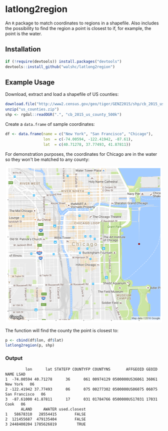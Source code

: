 # latlong2region
An `R` package to match coordinates to regions in a shapefile. Also includes
the possibility to find the region a point is closest to if, for example, the
point is the water.

## Installation

```r
if (!require(devtools)) install.packages("devtools")
devtools::install_github("walshc/latlong2region")
```

## Example Usage
Download, extract and load a shapefile of US counties:
```r
download.file("http://www2.census.gov/geo/tiger/GENZ2015/shp/cb_2015_us_county_500k.zip", "us_counties.zip")
unzip("us_counties.zip")
shp <- rgdal::readOGR(".", "cb_2015_us_county_500k")
```
Create a `data.frame` of sample coordinates:
```r
df <- data.frame(name = c("New York", "San Francisco", "Chicago"),
                 lon  = c(-74.00594, -122.41942, -87.61),
                 lat  = c(40.71278, 37.77493, 41.87811))
```
For demonstration purposes, the coordinates for Chicago are in the water so they won't be matched to any county:


<div align="center">
<img src="https://github.com/walshc/latlong2region/blob/master/images/chicago.png?raw=true" width="500">
</div>

The function will find the county the point is closest to:

```r
p <- cbind(df$lon, df$lat)
latlong2region(p, shp)
```

### Output
```
         lon      lat STATEFP COUNTYFP COUNTYNS       AFFGEOID GEOID          NAME LSAD
1  -74.00594 40.71278      36      061 00974129 0500000US36061 36061      New York   06
2 -122.41942 37.77493      06      075 00277302 0500000US06075 06075 San Francisco   06
3  -87.61000 41.87811      17      031 01784766 0500000US17031 17031          Cook   06
       ALAND     AWATER used.closest
1   58678310   28554415        FALSE
2  121455687  479135404        FALSE
3 2448400204 1785626819         TRUE
```
